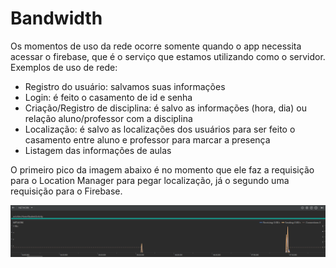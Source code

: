 # Bandwidth

Os momentos de uso da rede ocorre somente quando o app necessita acessar o firebase, que é o serviço
que estamos utilizando como o servidor. Exemplos de uso de rede:
- Registro do usuário: salvamos suas informações
- Login: é feito o casamento de id e senha
- Criação/Registro de disciplina: é salvo as informações (hora, dia) ou relação aluno/professor com
a disciplina
- Localização: é salvo as localizações dos usuários para ser feito o casamento entre aluno e professor
para marcar a presença
- Listagem das informações de aulas

O primeiro pico da imagem abaixo é no momento que ele faz a requisição para o Location Manager para
pegar localização, já o segundo uma requisição para o Firebase.

![Image](/attachments/alarm_network.png)